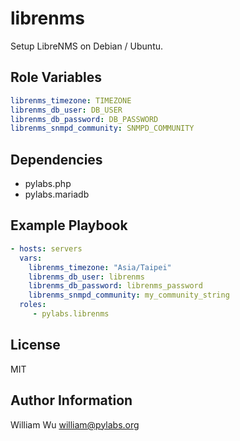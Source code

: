 librenms
========

Setup LibreNMS on Debian / Ubuntu.

Role Variables
--------------

```yaml
librenms_timezone: TIMEZONE
librenms_db_user: DB_USER
librenms_db_password: DB_PASSWORD
librenms_snmpd_community: SNMPD_COMMUNITY
```

Dependencies
------------

- pylabs.php
- pylabs.mariadb

Example Playbook
----------------

```yaml
- hosts: servers
  vars:
    librenms_timezone: "Asia/Taipei"
    librenms_db_user: librenms
    librenms_db_password: librenms_password
    librenms_snmpd_community: my_community_string
  roles:
     - pylabs.librenms
```

License
-------

MIT

Author Information
------------------

William Wu <william@pylabs.org>
